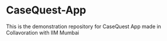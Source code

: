 # CaseQuest-App
This is the demonstration repository for CaseQuest App made in Collavoration with IIM Mumbai
